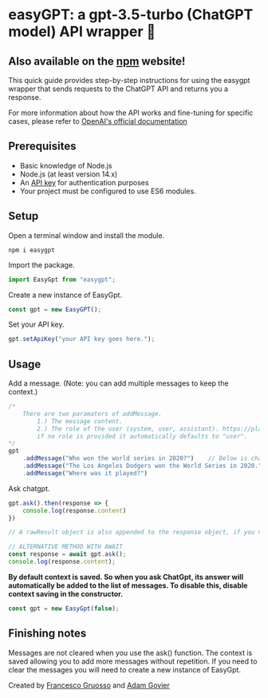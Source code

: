 # easyGPT: a gpt-3.5-turbo (ChatGPT model) API wrapper 🤖

## Also available on the [npm](https://www.npmjs.com/package/easygpt) website!

This quick guide provides step-by-step instructions for using the easygpt wrapper that sends requests to the ChatGPT API and returns you a response.

For more information about how the API works and fine-tuning for specific cases, please refer to [OpenAI&#39;s official documentation](https://platform.openai.com/docs/introduction)

## Prerequisites

- Basic knowledge of Node.js
- Node.js (at least version 14.x)
- An [API key](https://platform.openai.com/account/api-keys) for authentication purposes
- Your project must be configured to use ES6 modules.

## Setup

Open a terminal window and install the module.

```
npm i easygpt
```

Import the package.

```javascript
import EasyGpt from "easygpt";
```

Create a new instance of EasyGpt.

```javascript
const gpt = new EasyGPT();
```

Set your API key.

```javascript
gpt.setApiKey("your API key goes here.");
```

## Usage

Add a message. (Note: you can add multiple messages to keep the context.)

```javascript
/*
    There are two paramaters of addMessage.
        1.) The message content.
        2.) The role of the user (system, user, assistant). https://platform.openai.com/docs/guides/chat/introduction
        if no role is provided it automatically defaults to "user".
*/
gpt
    .addMessage("Who won the world series in 2020?")    // Below is chatgpt's response
    .addMessage("The Los Angeles Dodgers won the World Series in 2020.", "assistant")
    .addMessage("Where was it played?")
```

Ask chatgpt.

```javascript
gpt.ask().then(response => {
	console.log(response.content)
})

// A rawResult object is also appended to the response object, if you need more information.

// ALTERNATIVE METHOD WITH AWAIT
const response = await gpt.ask();
console.log(response.content);
```

**By default context is saved. So when you ask ChatGpt, its answer will automatically be added to the list of messages. To disable this, disable context saving in the constructor.**

```javascript
const gpt = new EasyGpt(false);
```

## Finishing notes

Messages are not cleared when you use the ask() function. The context is saved allowing you to add more messages without repetition. If you need to clear the messages you will need to create a new instance of EasyGpt.

Created by [Francesco Gruosso](https://github.com/FrancescoCoding) and [Adam Govier](https://github.com/AdamGovier)
